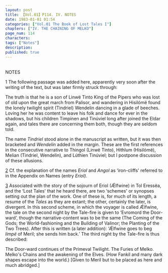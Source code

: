 ```yaml
---
layout: post
title: 【Vol.01】P114. IV. NOTES
date: 1983-01-01 01:54
categories: ["Vol.01 The Book of Lost Tales I"]
chapters: ["IV. THE CHAINING OF MELKO"]
page_num: 114
characters: 
tags: ["Notes"]
description: 
published: true
---
```


<BR>
NOTES

1  The following passage was added here, apparently very soon after the writing of the text, but was later firmly struck through:

The truth is that he is a son of Linwë Tinto King of the Pipers who was lost of old upon the great march from Palisor, and wandering in Hisilómë found the lonely twilight spirit (Tindriel) Wendelin dancing in a glade of beeches. Loving her he was content to leave his folk and dance for ever in the shadows, but his children Timpinen and Tinúviel long after joined the Eldar again, and tales there are concerning them both, though they are seldom told.

The name <I>Tindriel </I>stood alone in the manuscript as written, but it was then bracketed and <I>Wendelin </I>added in the margin. These are the first references in the consecutive narrative to Thingol (Linwë Tinto), Hithlum (Hisilómë), Melian (Tindriel, Wendelin), and Lúthien Tinúviel; but I postpone discussion of these allusions.

[2]({{site.baseurl}}/vol01-p102)  Cf. the explanation of the names <I>Eriol </I>and <I>Angol </I>as ‘iron-cliffs' referred to in the Appendix on Names (entry <I>Eriol).</I>

[3]({{site.baseurl}}/vol01-p104)  Associated with the story of the sojourn of Eriol (Ǽlfwine) in Tol Eressëa, and the ‘Lost Tales' that he heard there, are two ‘schemes' or synopses setting out the plan of the work. One of these is, for much of its length, a resume of the <I>Tales </I>as they are extant; the other, certainly the later, is divergent. In this second scheme, in which the voyager is called Ǽlfwine, the tale on the second night by the Tale-fire is given to ‘Evromord the Door-ward’, though the narrative-content was to be the same (The Coming of the Gods; the World-fashioning and the Building of Valinor; the Planting of the Two Trees). After this is written (a later addition): ‘Ǽlfwine goes to beg <I>limpë </I>of Meril; she sends him back.’ The third night by the Tale-fire is thus described:

The Door-ward continues of the Primeval Twilight. The Furies of Melko. Melko's Chains and the awakening of the Elves. (How Fankil and many dark shapes escape into the world.) [Given to Meril but to be placed as here and much abridged.]

